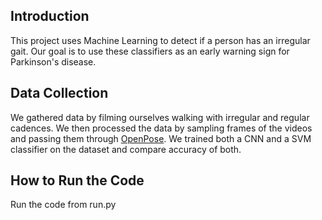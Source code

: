 ## Introduction
This project uses Machine Learning to detect if a person has an irregular gait.
Our goal is to use these classifiers as an early warning sign for Parkinson's disease.

## Data Collection
We gathered data by filming ourselves walking with irregular and regular cadences. We then processed
the data by sampling frames of the videos and passing them through [OpenPose](https://github.com/CMU-Perceptual-Computing-Lab/openpose). We trained both a CNN and a SVM classifier on the dataset and compare accuracy of both.

## How to Run the Code
Run the code from run.py
